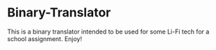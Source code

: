 # Binary-Translator
This is a binary translator intended to be used for some Li-Fi tech for a school assignment. Enjoy!